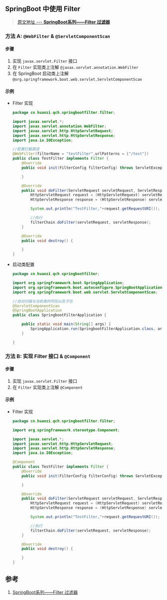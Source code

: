 ## SpringBoot 中使用 Filter

> [原文地址 --- **SpringBoot系列——Filter 过滤器**](https://www.cnblogs.com/huanzi-qch/p/11239167.html)



### 方法 A: `@WebFilter` & `@ServletComponentScan`

#### 步骤

1. 实现 `javax.servlet.Filter` 接口
2. 在 `Filter` 实现类上注解 `@javax.servlet.annotation.WebFilter`
3. 在 SpringBoot 启动类上注解 `@org.springframework.boot.web.servlet.ServletComponentScan`



#### 示例

- Filter 实现

  ```java
  package cn.huanzi.qch.springbootfilter.filter;
  
  import javax.servlet.*;
  import javax.servlet.annotation.WebFilter;
  import javax.servlet.http.HttpServletRequest;
  import javax.servlet.http.HttpServletResponse;
  import java.io.IOException;
  
  //配置拦截路径
  @WebFilter(filterName = "testFilter",urlPatterns = {"/test"})
  public class TestFilter implements Filter {
      @Override
      public void init(FilterConfig filterConfig) throws ServletException {
  
      }
  
      @Override
      public void doFilter(ServletRequest servletRequest, ServletResponse servletResponse, FilterChain filterChain) throws IOException, ServletException {
          HttpServletRequest request = (HttpServletRequest) servletRequest;
          HttpServletResponse response = (HttpServletResponse) servletResponse;
  
          System.out.println("TestFilter,"+request.getRequestURI());
  
          //执行
          filterChain.doFilter(servletRequest, servletResponse);
      }
  
      @Override
      public void destroy() {
  
      }
  }
  ```

- 启动类配置

  ```java
  package cn.huanzi.qch.springbootfilter;
  
  import org.springframework.boot.SpringApplication;
  import org.springframework.boot.autoconfigure.SpringBootApplication;
  import org.springframework.boot.web.servlet.ServletComponentScan;
  
  //自动扫描与当前类的同包以及子包
  @ServletComponentScan
  @SpringBootApplication
  public class SpringbootFilterApplication {
  
      public static void main(String[] args) {
          SpringApplication.run(SpringbootFilterApplication.class, args);
      }
  
  }
  ```

  



### 方法 B: 实现 Filter 接口 & `@Component`

#### 步骤

1. 实现 `javax.servlet.Filter` 接口
2. 在 `Filter` 实现类上注解 `@Component`

#### 示例

- Filter 实现

  ```java
  package cn.huanzi.qch.springbootfilter.filter;
  
  import org.springframework.stereotype.Component;
  
  import javax.servlet.*;
  import javax.servlet.http.HttpServletRequest;
  import javax.servlet.http.HttpServletResponse;
  import java.io.IOException;
  
  @Component
  public class TestFilter implements Filter {
      @Override
      public void init(FilterConfig filterConfig) throws ServletException {
  
      }
  
      @Override
      public void doFilter(ServletRequest servletRequest, ServletResponse servletResponse, FilterChain filterChain) throws IOException, ServletException {
          HttpServletRequest request = (HttpServletRequest) servletRequest;
          HttpServletResponse response = (HttpServletResponse) servletResponse;
  
          System.out.println("TestFilter,"+request.getRequestURI());
  
          //执行
          filterChain.doFilter(servletRequest, servletResponse);
      }
  
      @Override
      public void destroy() {
  
      }
  }
  ```



## 参考

1. [SpringBoot系列——Filter 过滤器](https://www.cnblogs.com/huanzi-qch/p/11239167.html)